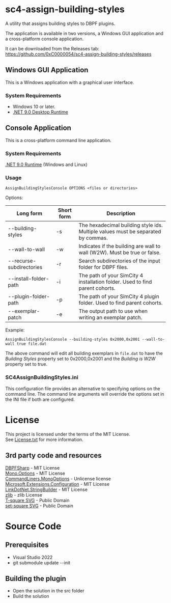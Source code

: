 # sc4-assign-building-styles

A utility that assigns building styles to DBPF plugins.

The application is available in two versions, a Windows GUI application and a cross-platform console application. 

It can be downloaded from the Releases tab: https://github.com/0xC0000054/sc4-assign-building-styles/releases

## Windows GUI Application

This is a Windows application with a graphical user interface.

### System Requirements

* Windows 10 or later.
* [.NET 9.0 Desktop Runtime](https://dotnet.microsoft.com/en-us/download/dotnet/9.0/runtime)

## Console Application

This is a cross-platform command line application.

### System Requirements

[.NET 9.0 Runtime](https://dotnet.microsoft.com/en-us/download/dotnet/9.0/runtime) (Windows and Linux)

### Usage

`AssignBuildingStylesConsole OPTIONS <files or directories>`

Options:

| Long form | Short form | Description |
|---------------|------------|-----------|
| --building-styles | -s | The hexadecimal building style ids. Multiple values must be separated by commas. |
| --wall-to-wall | -w | Indicates if the building are wall to wall (W2W). Must be true or false. |
| --recurse-subdirectories | -r | Search subdirectories of the input folder for DBPF files. |
| --install-folder-path | -i | The path of your SimCity 4 installation folder. Used to find parent cohorts. |
| --plugin-folder-path | -p | The path of your SimCity 4 plugin folder. Used to find parent cohorts. |
| --exemplar-patch | -e | The output path to use when writing an exemplar patch. |

Example: 

`AssignBuildingStylesConsole --building-styles 0x2000,0x2001 --wall-to-wall true file.dat`

The above command will edit all building exemplars in `file.dat` to have the _Building Styles_ property
set to 0x2000,0x2001 and the _Building is W2W_ property set to true.

### SC4AssignBuildingStyles.ini

This configuration file provides an alternative to specifying options on the command line.
The command line arguments will override the options set in the INI file if both are configured.

# License

This project is licensed under the terms of the MIT License.   
See [License.txt](License.txt) for more information.

## 3rd party code and resources

[DBPFSharp](https://github.com/0xC0000054/DBPFSharp) - MIT License    
[Mono.Options](https://github.com/xamarin/XamarinComponents/tree/main/XPlat/Mono.Options) - MIT License    
[CommandLiners.MonoOptions](https://github.com/riezebosch/CommandLiners) - Unlicense license    
[Microsoft.Extensions.Configuration](https://github.com/dotnet/dotnet) - MIT License    
[LinkDotNet.StringBuilder](https://github.com/linkdotnet/StringBuilder) - MIT License    
[zlib](https://github.com/madler/zlib) - zlib License   
[T-square SVG](https://freesvg.org/1539966889) - Public Domain   
[set-square SVG](https://freesvg.org/vector-drawing-of-set-square) - Public Domain

# Source Code

## Prerequisites

* Visual Studio 2022
* git submodule update --init

## Building the plugin

* Open the solution in the src folder
* Build the solution
